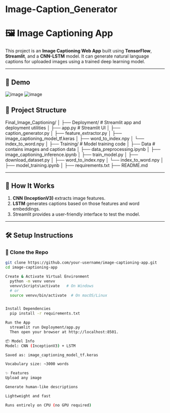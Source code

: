 # Image-Caption_Generator

# 🖼️ Image Captioning App

This project is an **Image Captioning Web App** built using **TensorFlow**, **Streamlit**, and a **CNN-LSTM** model. It can generate natural language captions for uploaded images using a trained deep learning model.

---


## 🚀 Demo

![image](https://github.com/user-attachments/assets/5373d34d-1fb6-498d-8716-dda5591fff0d)
![image](https://github.com/user-attachments/assets/cec04fb6-a16c-492a-82b6-e2c8a7522363)

## 📁 Project Structure
Final_Image_Captioning/
│
├── Deployment/ # Streamlit app and deployment utilities
│ ├── app.py # Streamlit UI
│ ├── caption_generator.py
│ ├── feature_extractor.py
│ ├── image_captioning_model_tf.keras
│ ├── word_to_index.npy
│ └── index_to_word.npy
│
├── Training/ # Model training code 
│ ├── Data # contains images and caption data
│ ├── data_preprocessing.ipynb
│ ├── image_captioning_inference.ipynb
│ ├── train_model.py
│ ├── download_dataset.py
│ ├── word_to_index.npy
│ └── index_to_word.npy
│ ├── model_training.ipynb
│
├── requirements.txt
├── README.md

---

## 🧠 How It Works

1. **CNN (InceptionV3)** extracts image features.
2. **LSTM** generates captions based on those features and word embeddings.
3. Streamlit provides a user-friendly interface to test the model.

---

## 🛠️ Setup Instructions

### 🔹 Clone the Repo

```bash
git clone https://github.com/your-username/image-captioning-app.git
cd image-captioning-app

Create & Activate Virtual Environment
  python -m venv venvv
  venvv\Scripts\activate   # On Windows
  # or
  source venvv/bin/activate  # On macOS/Linux


Install Dependencies
  pip install -r requirements.txt

Run the App
  streamlit run Deployment/app.py
  Then open your browser at http://localhost:8501.

📦 Model Info
Model: CNN (InceptionV3) + LSTM

Saved as: image_captioning_model_tf.keras

Vocabulary size: ~3000 words

✨ Features
Upload any image

Generate human-like descriptions

Lightweight and fast

Runs entirely on CPU (no GPU required)
